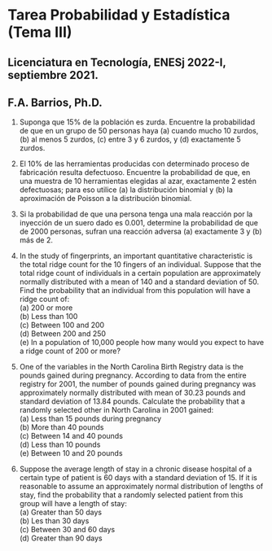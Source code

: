 # Tarea Probabilidad y Estadística (Tema III)  
## Licenciatura en Tecnología, ENESj 2022-I, septiembre 2021.
## F.A. Barrios, Ph.D.

1. Suponga que 15% de la población es zurda. Encuentre la probabilidad de que en un grupo de 50 personas haya (a) cuando mucho 10 zurdos, (b) al menos 5 zurdos, (c) entre 3 y 6 zurdos, y (d) exactamente 5 zurdos.  

2. El 10% de las herramientas producidas con determinado proceso de fabricación resulta defectuoso. Encuentre la probabilidad de que, en una muestra de 10 herramientas elegidas al azar, exactamente 2 estén defectuosas; para eso utilice (a) la distribución binomial y (b) la aproximación de Poisson a la distribución binomial.  

3. Si la probabilidad de que una persona tenga una mala reacción por la inyección de un suero dado es 0.001, determine la probabilidad de que de 2000 personas, sufran una reacción adversa (a) exactamente 3 y (b) más de 2.  

4. In the study of fingerprints, an important quantitative characteristic is the total ridge count for the 10 fingers of an individual. 
Suppose that the total ridge count of individuals in a certain population are approximately normally distributed with a mean of 140 
and a standard deviation of 50. Find the probability that an individual  from this population will have a ridge count of:  
(a) 200 or more  
(b) Less than 100  
(c) Between 100 and 200  
(d) Between 200 and 250  
(e) In a population of 10,000 people how many would you expect to have a ridge count of 200 or more?  

5. One of the variables in the North Carolina Birth Registry data is the pounds gained during pregnancy. According to data from the 
entire registry for 2001, the number of pounds gained during pregnancy was approximately normally distributed with mean of 30.23 
pounds and standard deviation of 13.84 pounds. Calculate the probability that a randomly selected other in North Carolina in 2001 
gained:  
(a) Less than 15 pounds during pregnancy  
(b) More than 40 pounds  
(c) Between 14 and 40 pounds  
(d) Less than 10 pounds  
(e) Between 10 and 20 pounds  

6. Suppose the average length of stay in a chronic disease hospital of a certain type of patient is 60 days with a standard deviation 
of 15. If it is reasonable to assume an approximately normal distribution of lengths of stay, find the probability that a randomly 
selected patient from this group will have a length of stay:  
(a) Greater than 50 days  
(b) Les than 30 days  
(c) Between 30 and 60 days  
(d) Greater than 90 days  

